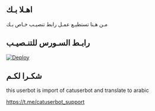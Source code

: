 ## اهـلا بـك
مـن هـنا تستطيـع عمـل رابط تنصيـب خـاص بـك

## رابـط السـورس للتنـصيـب

[![Deploy](https://www.herokucdn.com/deploy/button.svg)](https://heroku.com/deploy?template=https://github.com/sgey6e6/jmthon)

## شكـرا لكـم 


this userbot is import of catuserbot and translate to arabic

https://t.me/catuserbot_support
